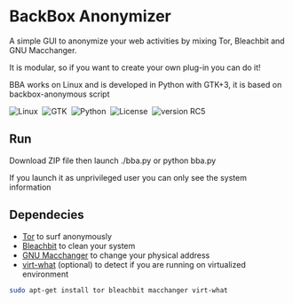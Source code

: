 BackBox Anonymizer
==============

A simple GUI to anonymize your web activities by mixing Tor, Bleachbit and GNU Macchanger. <br />

It is modular, so if you want to create your own plug-in you can do it! <br />

BBA works on Linux and is developed in Python with GTK+3, it is based on backbox-anonymous script

![Linux](http://img.shields.io/badge/OS-Linux-blue.svg)&nbsp; 
![GTK](http://img.shields.io/badge/GUI-GTK-yellow.svg)&nbsp; 
![Python](http://img.shields.io/badge/Language-Python-green.svg)&nbsp; 
![License](http://img.shields.io/badge/License-GNU_GPL_2.0-red.svg)&nbsp; 
![version RC5](http://img.shields.io/badge/Version-RC0-lightgrey.svg)&nbsp; 

Run
--------------
Download ZIP file then launch ./bba.py or python bba.py

If you launch it as unprivileged user you can only see the system information 

Dependecies
--------------
* [Tor](https://www.torproject.org/) to surf anonymously
* [Bleachbit](http://bleachbit.sourceforge.net/) to clean your system
* [GNU Macchanger](http://www.gnu.org/software/macchanger/) to change your physical address
* [virt-what](http://people.redhat.com/~rjones/virt-what/) (optional) to detect if you are running on virtualized environment
```sh
sudo apt-get install tor bleachbit macchanger virt-what 
```


